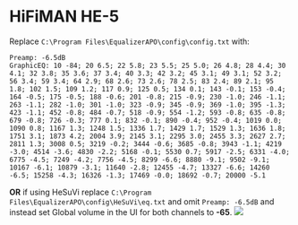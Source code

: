 # HiFiMAN HE-5
Replace `C:\Program Files\EqualizerAPO\config\config.txt` with:
```
Preamp: -6.5dB
GraphicEQ: 10 -84; 20 6.5; 22 5.8; 23 5.5; 25 5.0; 26 4.8; 28 4.4; 30 4.1; 32 3.8; 35 3.6; 37 3.4; 40 3.3; 42 3.2; 45 3.1; 49 3.1; 52 3.2; 56 3.4; 59 3.4; 64 2.9; 68 2.6; 73 2.6; 78 2.5; 83 2.4; 89 2.1; 95 1.8; 102 1.5; 109 1.2; 117 0.9; 125 0.5; 134 0.1; 143 -0.1; 153 -0.4; 164 -0.5; 175 -0.5; 188 -0.6; 201 -0.8; 215 -0.9; 230 -1.0; 246 -1.1; 263 -1.1; 282 -1.0; 301 -1.0; 323 -0.9; 345 -0.9; 369 -1.0; 395 -1.3; 423 -1.1; 452 -0.8; 484 -0.7; 518 -0.9; 554 -1.2; 593 -0.8; 635 -0.8; 679 -0.8; 726 -0.3; 777 0.1; 832 -0.1; 890 -0.4; 952 -0.4; 1019 0.0; 1090 0.8; 1167 1.3; 1248 1.5; 1336 1.7; 1429 1.7; 1529 1.3; 1636 1.8; 1751 3.1; 1873 4.2; 2004 3.9; 2145 3.1; 2295 3.0; 2455 3.3; 2627 2.7; 2811 1.3; 3008 0.5; 3219 -0.2; 3444 -0.6; 3685 -0.8; 3943 -1.1; 4219 -3.0; 4514 -3.6; 4830 -2.2; 5168 -0.1; 5530 0.7; 5917 -2.5; 6331 -4.0; 6775 -4.5; 7249 -4.2; 7756 -4.5; 8299 -6.6; 8880 -9.1; 9502 -9.1; 10167 -6.1; 10879 -3.1; 11640 -2.8; 12455 -4.7; 13327 -6.6; 14260 -6.5; 15258 -4.3; 16326 -1.3; 17469 -0.0; 18692 -0.7; 20000 -5.1
```
**OR** if using HeSuVi replace `C:\Program Files\EqualizerAPO\config\HeSuVi\eq.txt` and omit `Preamp: -6.5dB` and instead set Global volume in the UI for both channels to **-65**.
![](https://raw.githubusercontent.com/jaakkopasanen/AutoEq/master/results/SBAF-Serious/innerfidelity/onear/HiFiMAN%20HE-5/HiFiMAN%20HE-5.png)